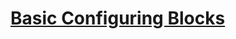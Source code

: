 # [Basic Configuring Blocks](https://education.lego.com/en-us/lessons/ev3-tutorials/basics-configuring-blocks)
